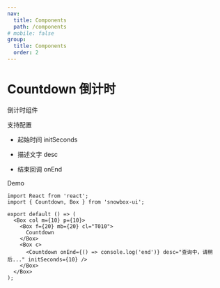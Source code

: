 ```yaml
---
nav:
  title: Components
  path: /components
# mobile: false
group:
  title: Components
  order: 2
---
```


# Countdown 倒计时

倒计时组件

支持配置

- 起始时间 initSeconds

- 描述文字 desc

- 结束回调 onEnd

Demo

```tsx
import React from 'react';
import { Countdown, Box } from 'snowbox-ui';

export default () => (
  <Box col m={10} p={10}>
    <Box f={20} mb={20} cl="T010">
      Countdown
    </Box>
    <Box c>
      <Countdown onEnd={() => console.log('end')} desc="查询中，请稍后..." initSeconds={10} />
    </Box>
  </Box>
);
```

<API></API>

